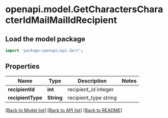 # openapi.model.GetCharactersCharacterIdMailMailIdRecipient

## Load the model package
```dart
import 'package:openapi/api.dart';
```

## Properties
Name | Type | Description | Notes
------------ | ------------- | ------------- | -------------
**recipientId** | **int** | recipient_id integer | 
**recipientType** | **String** | recipient_type string | 

[[Back to Model list]](../README.md#documentation-for-models) [[Back to API list]](../README.md#documentation-for-api-endpoints) [[Back to README]](../README.md)


